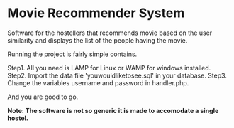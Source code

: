 # Movie Recommender System
Software for the hostellers that recommends movie based on the user similarity and displays the list of the people having the movie.

Running the project is fairly simple contains. 

Step1. All you need is LAMP for Linux or WAMP for windows installed.
Step2. Import the data file 'youwouldliketosee.sql' in your database.
Step3. Change the variables username and password in handler.php.

And you are good to go.

**Note: The software is not so generic it is made to accomodate a single hostel.**